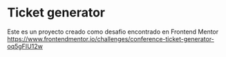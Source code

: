 # Ticket generator

Este es un proyecto creado como desafio encontrado en Frontend Mentor https://www.frontendmentor.io/challenges/conference-ticket-generator-oq5gFIU12w
